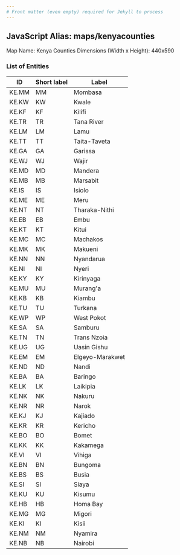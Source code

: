 ```yaml
---
# Front matter (even empty) required for Jekyll to process
---
```


## JavaScript Alias: maps/kenyacounties

Map Name: Kenya Counties
Dimensions (Width x Height): 440x590

### List of Entities

ID | Short label | Label
---|---|---|
KE.MM|MM|Mombasa
KE.KW|KW|Kwale
KE.KF|KF|Kilifi
KE.TR|TR|Tana River
KE.LM|LM|Lamu
KE.TT|TT|Taita-Taveta
KE.GA|GA|Garissa
KE.WJ|WJ|Wajir
KE.MD|MD|Mandera
KE.MB|MB|Marsabit
KE.IS|IS|Isiolo
KE.ME|ME|Meru
KE.NT|NT|Tharaka-Nithi
KE.EB|EB|Embu
KE.KT|KT|Kitui
KE.MC|MC|Machakos
KE.MK|MK|Makueni
KE.NN|NN|Nyandarua
KE.NI|NI|Nyeri
KE.KY|KY|Kirinyaga
KE.MU|MU|Murang'a
KE.KB|KB|Kiambu
KE.TU|TU|Turkana
KE.WP|WP|West Pokot
KE.SA|SA|Samburu
KE.TN|TN|Trans Nzoia
KE.UG|UG|Uasin Gishu
KE.EM|EM|Elgeyo-Marakwet
KE.ND|ND|Nandi
KE.BA|BA|Baringo
KE.LK|LK|Laikipia
KE.NK|NK|Nakuru
KE.NR|NR|Narok
KE.KJ|KJ|Kajiado
KE.KR|KR|Kericho
KE.BO|BO|Bomet
KE.KK|KK|Kakamega
KE.VI|VI|Vihiga
KE.BN|BN|Bungoma
KE.BS|BS|Busia
KE.SI|SI|Siaya
KE.KU|KU|Kisumu
KE.HB|HB|Homa Bay
KE.MG|MG|Migori
KE.KI|KI|Kisii
KE.NM|NM|Nyamira
KE.NB|NB|Nairobi